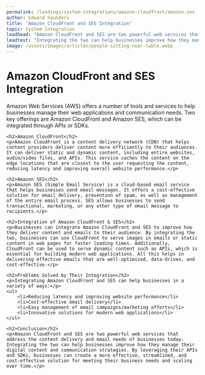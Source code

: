 ```yaml
---
permalink: /landings/system-integrations/amazon-cloudfront/amazon-ses
author: Edward Saunders
title: "Amazon CloudFront and SES Integration"
topic: System Integration
leadhead: "Amazon CloudFront and SES are two powerful web services that address the content delivery and email needs of businesses today"
leadtext: "Integrating the two can help businesses improve how they manage their digital content and communication strategies. By leveraging their APIs and SDKs, businesses can create a more effective, streamlined, and cost-effective solution for meeting their business needs and scaling over time."
image: /assets/images/articles/people-sitting-near-table.webp
---
```

<div class="arttext">	<h1>Amazon CloudFront and SES Integration</h1>
	<p>Amazon Web Services (AWS) offers a number of tools and services to help businesses manage their web applications and communication needs. Two key offerings are Amazon CloudFront and Amazon SES, which can be integrated through APIs or SDKs.</p>

	<h2>Amazon CloudFront</h2>
	<p>Amazon CloudFront is a content delivery network (CDN) that helps content providers deliver content more efficiently to their audiences. It can deliver static and dynamic content, including entire websites, audio/video files, and APIs. This service caches the content on the edge locations that are closest to the user requesting the content, reducing latency and improving overall website performance.</p>

	<h2>Amazon SES</h2>
	<p>Amazon SES (Simple Email Service) is a cloud-based email service that helps businesses send email messages. It offers a cost-effective solution for email delivery, prevention of spam, as well as management of the entire email process. SES allows businesses to send transactional, marketing, or any other type of email message to recipients.</p>

	<h2>Integration of Amazon CloudFront & SES</h2>
	<p>Businesses can integrate Amazon CloudFront and SES to improve how they deliver content and emails to their audience. By integrating the two, businesses can use CloudFront to serve images in emails or static content in web pages for faster loading times. Additionally, CloudFront can be used to serve dynamic content such as APIs, which is essential for building modern web applications. All this helps in delivering effective emails that are well-optimized, data-driven, and cost-effective.</p>

	<h2>Problems Solved by Their Integration</h2>
	<p>Integrating Amazon CloudFront and SES can help businesses in a variety of ways:</p>
	<ul>
		<li>Reducing latency and improving website performance</li>
		<li>Cost-effective email delivery</li>
		<li>Easy management of email campaigns/marketing efforts</li>
		<li>Innovative solutions for modern web applications</li>
	</ul>

	<h2>Conclusion</h2>
	<p>Amazon CloudFront and SES are two powerful web services that address the content delivery and email needs of businesses today. Integrating the two can help businesses improve how they manage their digital content and communication strategies. By leveraging their APIs and SDKs, businesses can create a more effective, streamlined, and cost-effective solution for meeting their business needs and scaling over time.</p>
</div>